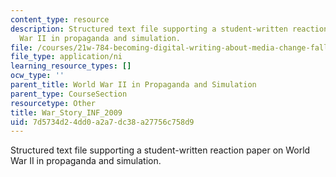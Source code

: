 ```yaml
---
content_type: resource
description: Structured text file supporting a student-written reaction paper on World
  War II in propaganda and simulation.
file: /courses/21w-784-becoming-digital-writing-about-media-change-fall-2009/7d5734d24dd0a2a7dc38a27756c758d9_War_Story_INF_2009.ni.ni
file_type: application/ni
learning_resource_types: []
ocw_type: ''
parent_title: World War II in Propaganda and Simulation
parent_type: CourseSection
resourcetype: Other
title: War_Story_INF_2009
uid: 7d5734d2-4dd0-a2a7-dc38-a27756c758d9
---
```

Structured text file supporting a student-written reaction paper on World War II in propaganda and simulation.


